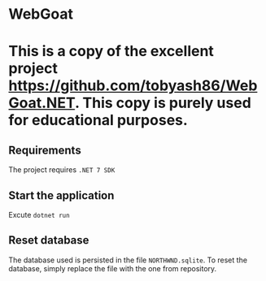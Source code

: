 # WebGoat
# This is a copy of the excellent project https://github.com/tobyash86/WebGoat.NET. This copy is purely used for educational purposes.

## Requirements
The project requires `.NET 7 SDK`

## Start the application
Excute `dotnet run`

## Reset database
The database used is persisted in the file `NORTHWND.sqlite`. To reset the database, simply replace the 
file with the one from repository.